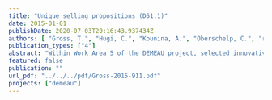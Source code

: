 ```yaml
---
title: "Unique selling propositions (D51.1)"
date: 2015-01-01
publishDate: 2020-07-03T20:16:43.937434Z
authors: [ "Gross, T.", "Hugi, C.", "Kounina, A.", "Oberschelp, C.", "remy", "Wencki, K." ]
publication_types: ["4"]
abstract: "Within Work Area 5 of the DEMEAU project, selected innovative technologies and tools for emerging contaminants removal and monitoring are assessed in their environmental and economic benefits and impacts by using life-cycle based tools such as environmental Life Cycle Assessment (LCA) and economic Life Cycle Costing (LCC). Six case studies were assessed to quantify their environmental and economic profiles and formulate unique selling propositions to promote market uptake and implementation. These case studies include managed aquifer recharge for groundwater replenishment or for drinking water production in combination with advanced oxidation process, hybrid ceramic membrane filtration with powdered activated carbon for tertiary wastewater treatment, automatic neural net control systems to optimize membrane operation, ozonation of wastewater treatment plant effluent, and bioassays as screening tool for water quality monitoring. This report summarizes the study layout, input data, and results of LCA and LCC for all case studies and indicates unique selling propositions based on the outcomes of the assessment."
featured: false
publication: ""
url_pdf: "../../../pdf/Gross-2015-911.pdf"
projects: ["demeau"]
---
```


